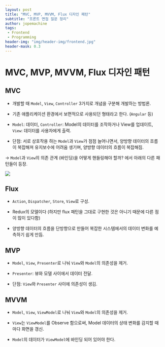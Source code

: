 ```yaml
---
layout: post
title: "MVC, MVP, MVVM, Flux 디자인 패턴"
subtitle: "프론트 면접 질문 정리"
author: jopemachine
tags: 
 - Frontend
 - Programming
header-img: "img/header-img/frontend.jpg"
header-mask: 0.3
---
```


# MVC, MVP, MVVM, Flux 디자인 패턴

## MVC

- 개발할 때 `Model`, `View`, `Controller` 3가지로 개념을 구분해 개발하는 방법론.

- 기존 애플리케이션 환경에서 보편적으로 사용되던 형태라고 한다. (`Angular` 등)

- `Model`: 데이터, `Controller`: Model의 데이터를 조작하거나 View를 업데이트, `View`: 데이터를 사용자에게 출력.

- 단점: 서로 상호작용 하는 `Model`과 `View`가 점점 늘어나면서, 양방향 데이터의 흐름이 복잡해져 유지보수에 어려움 생기며, 양방향 데이터의 흐름이 복잡해짐.

-> `Model`과 `View`의 의존 관계 (바인딩)을 어떻게 핸들링해야 할까? 에서 아래의 다른 패턴들이 등장.

![](/img/posts/Interview/2021-10-11-Mvc-Mvp-Mvvm-Flux/다운로드.png)

## Flux

- `Action`, `Dispatcher`, `Store`, `View`로 구성.

- Redux의 모델이다 (하지만 flux 패턴을 그대로 구현한 것은 아니기 때문에 다른 점이 많이 있다함)

- 양방향 데이터의 흐름을 단방향으로 만들어 복잡한 시스템에서의 데이터 변화를 예측하기 쉽게 만듬.

## MVP

- `Model`, `View`, `Presenter`로 나눠 `View`와 `Model`의 의존성을 제거.

- `Presenter`: 뷰와 모델 사이에서 데이터 전달.

- 단점: `View`와 `Presenter` 사이에 의존성이 생김.

## MVVM

- `Model`, `View`, `ViewModel`로 나눠 `View`와 `Model`의 의존성을 제거.

- `View`는 `ViewModel`를 Observe 함으로써, Model 데이터의 상태 변화를 감지할 때 마다 화면을 갱신.

- `Model`의 데이터가 `ViewModel`에 바인딩 되어 있어야 한다.
